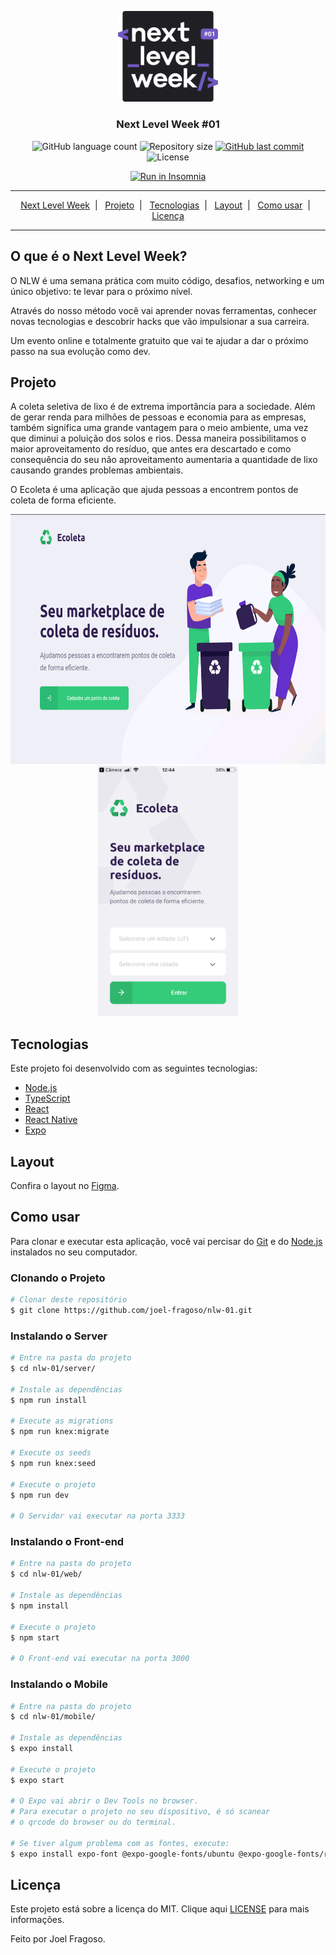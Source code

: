 <p align="center">
    <img alt="NextLevelWeek" title="#NextLevelWeek" src="./assets/logo.svg" width="160px" />
</p>

<h3 align="center">Next Level Week #01</h3>

<p align="center">
  <img alt="GitHub language count" src="https://img.shields.io/github/languages/count/joel-fragoso/nlw-01?color=%2304D361">

  <img alt="Repository size" src="https://img.shields.io/github/repo-size/joel-fragoso/nlw-01">

  <a href="https://github.com/joel-fragoso/nlw-01/commits/master">
    <img alt="GitHub last commit" src="https://img.shields.io/github/last-commit/joel-fragoso/nlw-01">
  </a>

  <img alt="License" src="https://img.shields.io/badge/license-MIT-brightgreen">
</p>

<p align="center">
  <a href="https://github.com/joel-fragoso/nlw-01.git" target="_blank"><img src="https://insomnia.rest/images/run.svg" alt="Run in Insomnia"></a>
</p>

<hr>
<p align="center">
  <a href="#o-que-é-o-next-level-week">Next Level Week</a>&nbsp;&nbsp;|&nbsp;&nbsp;
  <a href="#projeto">Projeto</a>&nbsp;&nbsp;|&nbsp;&nbsp;
  <a href="#tecnologias">Tecnologias</a>&nbsp;&nbsp;|&nbsp;&nbsp;
  <a href="#layout">Layout</a>&nbsp;&nbsp;|&nbsp;&nbsp;
  <a href="#como-usar">Como usar</a>&nbsp;&nbsp;|&nbsp;&nbsp;
  <a href="#licença">Licença</a>
</p>
<hr>

## O que é o Next Level Week?

O NLW é uma semana prática com muito código, desafios, networking e um único objetivo: te levar para o próximo nível.

Através do nosso método você vai aprender novas ferramentas, conhecer novas tecnologias e descobrir hacks que vão impulsionar a sua carreira.

Um evento online e totalmente gratuito que vai te ajudar a dar o próximo passo na sua evolução como dev.

## Projeto

A coleta seletiva de lixo é de extrema importância para a sociedade. Além de gerar renda para milhões de pessoas e economia para as empresas, também significa uma grande vantagem para o meio ambiente, uma vez que diminui a poluição dos solos e rios. Dessa maneira possibilitamos o maior aproveitamento do resíduo, que antes era descartado e como consequência do seu não aproveitamento aumentaria a quantidade de lixo causando grandes problemas ambientais.

O Ecoleta é uma aplicação que ajuda pessoas a encontrem pontos de coleta de forma eficiente.

<p align="center">
    <img alt="Example" title="Example" src="./assets/ecoleta-web.png"  height="400px" />
    <img alt="Example" title="Example" src="./assets/ecoleta-mobile.png"  height="400px" />
</p>

## Tecnologias

Este projeto foi desenvolvido com as seguintes tecnologias:

- [Node.js][nodejs]
- [TypeScript][typescript]
- [React][reactjs]
- [React Native][rn]
- [Expo][expo]

## Layout

Confira o layout no [Figma](https://www.figma.com/file/1SxgOMojOB2zYT0Mdk28lB/).

## Como usar

Para clonar e executar esta aplicação, você vai percisar do [Git](https://git-scm.com) e do [Node.js][nodejs] instalados no seu computador.

### Clonando o Projeto
```bash
# Clonar deste repositório
$ git clone https://github.com/joel-fragoso/nlw-01.git
```

### Instalando o Server

```bash
# Entre na pasta do projeto
$ cd nlw-01/server/

# Instale as dependências
$ npm run install

# Execute as migrations
$ npm run knex:migrate

# Execute os seeds
$ npm run knex:seed

# Execute o projeto
$ npm run dev

# O Servidor vai executar na porta 3333
```

### Instalando o Front-end

```bash
# Entre na pasta do projeto
$ cd nlw-01/web/

# Instale as dependências
$ npm install

# Execute o projeto
$ npm start

# O Front-end vai executar na porta 3000
```

### Instalando o Mobile

```bash
# Entre na pasta do projeto
$ cd nlw-01/mobile/

# Instale as dependências
$ expo install

# Execute o projeto
$ expo start

# O Expo vai abrir o Dev Tools no browser.
# Para executar o projeto no seu dispositivo, é só scanear
# o qrcode do browser ou do terminal.

# Se tiver algum problema com as fontes, execute:
$ expo install expo-font @expo-google-fonts/ubuntu @expo-google-fonts/roboto
```

## Licença

Este projeto está sobre a licença do MIT.
Clique aqui [LICENSE](https://github.com/joel-fragoso/nlw-01/blob/master/LICENSE) para mais informações.

Feito por Joel Fragoso.

[nodejs]: https://nodejs.org/
[typescript]: https://www.typescriptlang.org/
[expo]: https://expo.io/
[reactjs]: https://reactjs.org
[rn]: https://facebook.github.io/react-native/
[vs]: https://code.visualstudio.com/
[vceditconfig]: https://marketplace.visualstudio.com/items?itemName=EditorConfig.EditorConfig
[vceslint]: https://marketplace.visualstudio.com/items?itemName=dbaeumer.vscode-eslint
[prettier]: https://marketplace.visualstudio.com/items?itemName=esbenp.prettier-vscode

